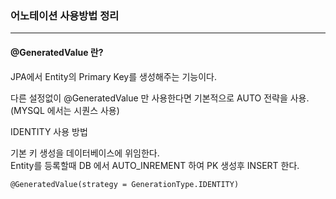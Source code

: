 ### 어노테이션 사용방법 정리

-----

#### @GeneratedValue 란?

JPA에서 Entity의 Primary Key를 생성해주는 기능이다.

다른 설정없이 @GeneratedValue 만 사용한다면 기본적으로 AUTO 전략을 사용.(MYSQL 에서는 시퀀스 사용)

IDENTITY 사용 방법


기본 키 생성을 데이터베이스에 위임한다.  
Entity를 등록할때 DB 에서 AUTO_INREMENT 하여 PK 생성후 INSERT 한다.

```
@GeneratedValue(strategy = GenerationType.IDENTITY)
```


